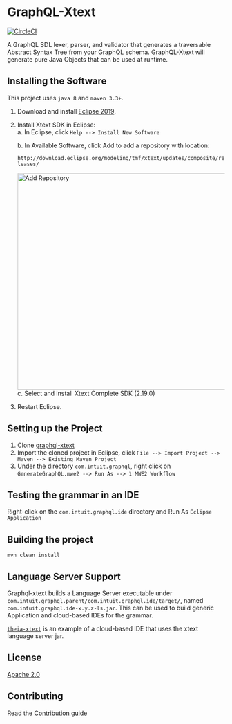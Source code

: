 # GraphQL-Xtext

[![CircleCI](https://circleci.com/gh/intuit/graphql-xtext/tree/master.svg?style=svg&circle-token=e643c37c269d36978ff4455c6fe86b32e145ed68)](https://circleci.com/gh/intuit/graphql-xtext/tree/master)

A GraphQL SDL lexer, parser, and validator that generates a traversable Abstract Syntax Tree from your GraphQL schema. GraphQL-Xtext will generate pure Java Objects that can be used at runtime.

## Installing the Software 

This project uses `java 8` and `maven 3.3+`. 

1. Download and install [Eclipse 2019](https://www.eclipse.org/downloads/).
2. Install Xtext SDK in Eclipse:  
   a. In Eclipse, click `Help --> Install New Software` 
   
   b. In Available Software, click Add to add a repository with location: 
   
   ```http://download.eclipse.org/modeling/tmf/xtext/updates/composite/releases/```
   
    <img alt="Add Repository" src="./documents/images/addRepo.png" width="500">  <br />
   c. Select and install Xtext Complete SDK (2.19.0)  
3. Restart Eclipse.    
   
## Setting up the Project 

1. Clone [graphql-xtext](https://github.intuit.com/data-orchestration/graphql-xtext)
2. Import the cloned project in Eclipse, click `File --> Import Project --> Maven --> Existing Maven Project`
3. Under the directory `com.intuit.graphql`,
right click on `GenerateGraphQL.mwe2 --> Run As --> 1 MWE2 Workflow`

## Testing the grammar in an IDE

Right-click on the `com.intuit.graphql.ide` directory and Run As `Eclipse Application`

## Building the project

```
mvn clean install
```

## Language Server Support

Graphql-xtext builds a Language Server executable under `com.intuit.graphql.parent/com.intuit.graphql.ide/target/`, named
`com.intuit.graphql.ide-x.y.z-ls.jar`. This can be used to build generic Application and cloud-based IDEs for the grammar.

[`theia-xtext`](https://github.com/theia-ide/theia-xtext) is an example of a cloud-based IDE that uses the xtext language server jar.



## License

[Apache 2.0](./LICENSE)

## Contributing
Read the [Contribution guide](./.github/CONTRIBUTING.md)
